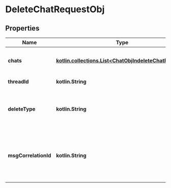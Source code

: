 
# DeleteChatRequestObj

## Properties
Name | Type | Description | Notes
------------ | ------------- | ------------- | -------------
**chats** | [**kotlin.collections.List&lt;ChatObjIndeleteChatRequest&gt;**](ChatObjIndeleteChatRequest.md) | List of chat objects to be deleted. Required. |  [optional]
**threadId** | **kotlin.String** | Thread Id. Required. |  [optional]
**deleteType** | **kotlin.String** | type of delete. supported values: self/everyone. Required. |  [optional]
**msgCorrelationId** | **kotlin.String** | Client generated unique identifier used to trace message delivery till receiver. |  [optional]



